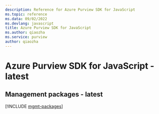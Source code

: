 ```yaml
---
description: Reference for Azure Purview SDK for JavaScript
ms.topic: reference
ms.data: 09/02/2022
ms.devlang: javascript
title: Azure Purview SDK for JavaScript
ms.author: qiaozha
ms.service: purview
author: qiaozha
---
```

# Azure Purview SDK for JavaScript - latest

## Management packages - latest
[!INCLUDE [mgmt-packages](purview-mgmt-index.md)]